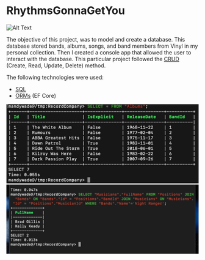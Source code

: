 # RhythmsGonnaGetYou

![Alt Text](http://g.recordit.co/DljxAyYNEd.gif)

The objective of this project, was to model and create a database. This database stored bands, albums, songs, and band members from Vinyl in my personal collection. Then I created a console app that allowed the user to interact with the database. This particular project followed the [CRUD](https://developer.mozilla.org/en-US/docs/Glossary/CRUD) (Create, Read, Update, Delete) method.

The following technologies were used:

- [SQL](https://developer.mozilla.org/en-US/docs/Glossary/SQL)
- [ORMs](https://hibernate.org/orm/what-is-an-orm/) (EF Core)

![Getting Started](Database.jpg)
![Getting Started](SQL.png)
